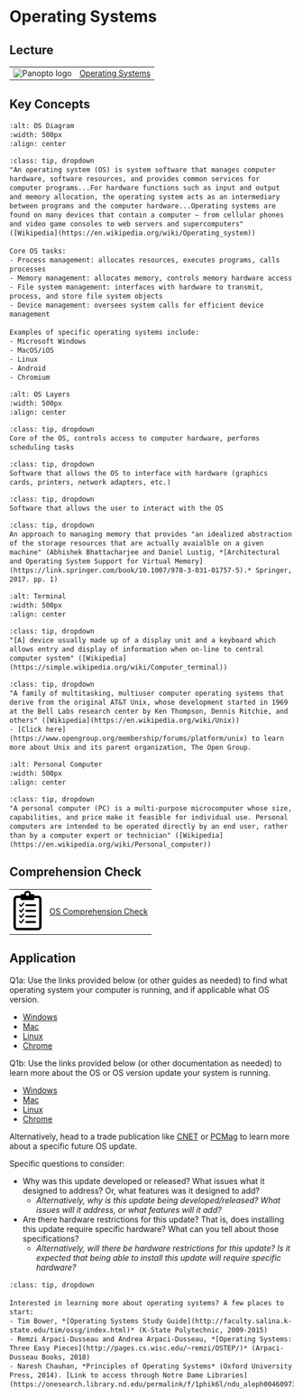 # Operating Systems

## <i class="fa-solid fa-person-chalkboard" aria-hidden="true"></i> Lecture

<table>
 <tr><td>
<img src="https://elearn.southampton.ac.uk/wp-content/blogs.dir/sites/64/2021/04/PanPan.png" alt="Panopto logo" width="50"/></td>
  <td><a href="https://notredame.hosted.panopto.com/Panopto/Pages/Viewer.aspx?id=5f20ce06-d598-4e9c-b5c6-aef401676d36">Operating Systems</a></td>
  </tr>
  </table>

## <i class="fa-solid fa-key" aria-hidden="true"></i> Key Concepts

```{image} ../images/ch3/os-diagram.png
:alt: OS Diagram
:width: 500px
:align: center
```

```{admonition} Operating System
:class: tip, dropdown
"An operating system (OS) is system software that manages computer hardware, software resources, and provides common services for computer programs...For hardware functions such as input and output and memory allocation, the operating system acts as an intermediary between programs and the computer hardware...Operating systems are found on many devices that contain a computer – from cellular phones and video game consoles to web servers and supercomputers" ([Wikipedia](https://en.wikipedia.org/wiki/Operating_system))

Core OS tasks:
- Process management: allocates resources, executes programs, calls processes
- Memory management: allocates memory, controls memory hardware access
- File system management: interfaces with hardware to transmit, process, and store file system objects
- Device management: oversees system calls for efficient device management

Examples of specific operating systems include:
- Microsoft Windows
- MacOS/iOS
- Linux
- Android
- Chromium
```

```{image} ../images/ch3/os-layers.png
:alt: OS Layers
:width: 500px
:align: center
```

```{admonition} The Kernel
:class: tip, dropdown
Core of the OS, controls access to computer hardware, performs scheduling tasks
```

```{admonition} Device Drivers
:class: tip, dropdown
Software that allows the OS to interface with hardware (graphics cards, printers, network adapters, etc.)
```

```{admonition} Application Programming Interfaces (APIs) & Application Software
:class: tip, dropdown
Software that allows the user to interact with the OS
```

```{admonition} Virtual Memory
:class: tip, dropdown
An approach to managing memory that provides "an idealized abstraction of the storage resources that are actually avaialble on a given machine" (Abhishek Bhattacharjee and Daniel Lustig, *[Architectural and Operating System Support for Virtual Memory](https://link.springer.com/book/10.1007/978-3-031-01757-5).* Springer, 2017. pp. 1) 
```

```{image} ../images/ch3/terminal.png
:alt: Terminal
:width: 500px
:align: center
```

```{admonition} Computer Terminal
:class: tip, dropdown
"[A] device usually made up of a display unit and a keyboard which allows entry and display of information when on-line to central computer system" ([Wikipedia](https://simple.wikipedia.org/wiki/Computer_terminal))
```

```{admonition} Unix
:class: tip, dropdown
"A family of multitasking, multiuser computer operating systems that derive from the original AT&T Unix, whose development started in 1969 at the Bell Labs research center by Ken Thompson, Dennis Ritchie, and others" ([Wikipedia](https://en.wikipedia.org/wiki/Unix))
- [Click here](https://www.opengroup.org/membership/forums/platform/unix) to learn more about Unix and its parent organization, The Open Group.
```

```{image} ../images/ch3/personal-computer.png
:alt: Personal Computer
:width: 500px
:align: center
```

```{admonition} Personal Computer
:class: tip, dropdown
"A personal computer (PC) is a multi-purpose microcomputer whose size, capabilities, and price make it feasible for individual use. Personal computers are intended to be operated directly by an end user, rather than by a computer expert or technician" ([Wikipedia](https://en.wikipedia.org/wiki/Personal_computer))
```

## <i class="fa-solid fa-clipboard-check" aria-hidden="true"></i> Comprehension Check

<table>
 <tr><td>
<img src="https://github.com/kwaldenphd/computer-interfaces/blob/main/images/clipboard.png?raw=true" alt="Clipboard icon" width="50"/></td>
  <td><a href="https://docs.google.com/forms/d/e/1FAIpQLSekaVq9K2sQCJb61GqFzcVeyL5ZKfdxMvU5KCszX5-_r0bTMQ/viewform?usp=sf_link">OS Comprehension Check</a></td>
  </tr>
  </table>
  
## <i class="fa-solid fa-clipboard-question" aria-hidden="true"></i> Application

Q1a: Use the links provided below (or other guides as needed) to find what operating system your computer is running, and if applicable what OS version.
- [Windows](https://www.wikihow.com/Find-System-Specs#Windows_ntoc)
- [Mac](https://www.wikihow.com/Find-System-Specs#Mac_ntoc)
- [Linux](https://www.wikihow.com/Find-System-Specs#Linux_ntoc)
- [Chrome](https://www.theverge.com/23125531/chrome-os-chromebook-version-how-to)

Q1b: Use the links provided below (or other documentation as needed) to learn more about the OS or OS version update your system is running.
- [Windows](https://en.wikipedia.org/wiki/Comparison_of_Microsoft_Windows_versions)
- [Mac](https://en.wikipedia.org/wiki/MacOS_version_history)
- [Linux](https://en.wikipedia.org/wiki/Linux_kernel_version_history)
- [Chrome](https://www.digitaltrends.com/computing/chrome-os-turns-10-here-is-how-it-evolved/)

Alternatively, head to a trade publication like [CNET](https://www.cnet.com/tech/) or [PCMag](https://www.pcmag.com/) to learn more about a specific future OS update.

Specific questions to consider:
- Why was this update developed or released? What issues what it designed to address? Or, what features was it designed to add?
  * *Alternatively, why is this update being developed/released? What issues will it address, or what features will it add?*
- Are there hardware restrictions for this update? That is, does installing this update require specific hardware? What can you tell about those specifications?
  * *Alternatively, will there be hardware restrictions for this update? Is it expected that being able to install this update will require specific hardware?* 
  
```{admonition} Additional Resources
:class: tip, dropdown

Interested in learning more about operating systems? A few places to start:
- Tim Bower, *[Operating Systems Study Guide](http://faculty.salina.k-state.edu/tim/ossg/index.html)* (K-State Polytechnic, 2009-2015)
- Remzi Arpaci-Dusseau and Andrea Arpaci-Dusseau, *[Operating Systems: Three Easy Pieces](http://pages.cs.wisc.edu/~remzi/OSTEP/)* (Arpaci-Dusseau Books, 2018)
- Naresh Chauhan, *Principles of Operating Systems* (Oxford University Press, 2014). [Link to access through Notre Dame Libraries](https://onesearch.library.nd.edu/permalink/f/1phik6l/ndu_aleph004609730)
```